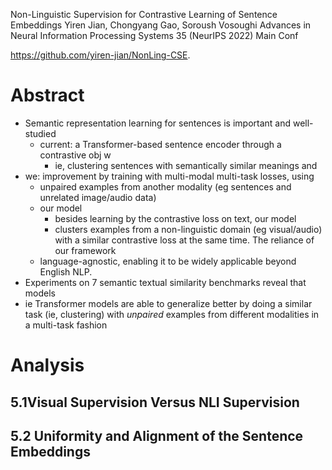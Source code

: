Non-Linguistic Supervision for Contrastive Learning of Sentence Embeddings
Yiren Jian, Chongyang Gao, Soroush Vosoughi
Advances in Neural Information Processing Systems 35 (NeurIPS 2022) Main Conf

https://github.com/yiren-jian/NonLing-CSE.

# Abstract

* Semantic representation learning for sentences is important and well-studied
  * current: a Transformer-based sentence encoder through a contrastive obj w
    * ie, clustering sentences with semantically similar meanings and
* we: improvement by training with multi-modal multi-task losses, using
  * unpaired examples from another modality (eg sentences and unrelated
    image/audio data)
  * our model
    * besides learning by the contrastive loss on text, our model
    * clusters examples from a non-linguistic domain (eg visual/audio) with a
      similar contrastive loss at the same time. The reliance of our framework
  * language-agnostic, enabling it to be widely applicable beyond English NLP.
* Experiments on 7 semantic textual similarity benchmarks reveal that models
* ie Transformer models are able to generalize better by doing a similar task
  (ie, clustering) with _unpaired_ examples from different modalities in a
  multi-task fashion

# Analysis

## 5.1Visual Supervision Versus NLI Supervision

## 5.2 Uniformity and Alignment of the Sentence Embeddings
